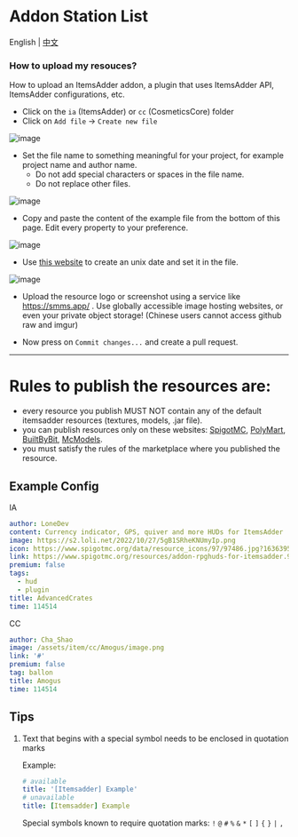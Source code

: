 # Addon Station List

English | [中文](./README_zh.md)

### How to upload my resouces?

How to upload an ItemsAdder addon, a plugin that uses ItemsAdder API, ItemsAdder configurations, etc.

* Click on the `ia` (ItemsAdder) or `cc` (CosmeticsCore) folder
* Click on `Add file` -> `Create new file`

![image](https://github.com/Cha-Shao/addon-station-list/assets/27242001/d50dc5a9-792b-45e5-92c9-a903bb2193fc)

* Set the file name to something meaningful for your project, for example project name and author name.
  * Do not add special characters or spaces in the file name.
  * Do not replace other files.

![image](https://github.com/Cha-Shao/addon-station-list/assets/27242001/31ac64eb-83e5-4109-a444-9dda432ae4b5)


* Copy and paste the content of the example file from the bottom of this page. Edit every property to your preference.

![image](https://github.com/Cha-Shao/addon-station-list/assets/27242001/7daecea9-ca4a-4cf9-b802-b6ad3de4cd09)

* Use [this website](https://www.unixtimestamp.com/) to create an unix date and set it in the file.

![image](https://github.com/Cha-Shao/addon-station-list/assets/27242001/948bd310-fb13-490a-a3ca-e50f1438613e)

* Upload the resource logo or screenshot using a service like https://smms.app/ . Use globally accessible image hosting websites, or even your private object storage! (Chinese users cannot access github raw and imgur)

* Now press on `Commit changes...` and create a pull request.

------

# Rules to publish the resources are:

* every resource you publish MUST NOT contain any of the default itemsadder resources (textures, models, .jar file).
* you can publish resources only on these websites: [SpigotMC](https://www.spigotmc.org/), [PolyMart](https://polymart.org/), [BuiltByBit](https://builtbybit.com/), [McModels](https://mcmodels.net/).
* you must satisfy the rules of the marketplace where you published the resource.

## Example Config

IA
```yaml
author: LoneDev
content: Currency indicator, GPS, quiver and more HUDs for ItemsAdder
image: https://s2.loli.net/2022/10/27/5gB1SRheKNUmyIp.png
icon: https://www.spigotmc.org/data/resource_icons/97/97486.jpg?1636395812
link: https://www.spigotmc.org/resources/addon-rpghuds-for-itemsadder.97486
premium: false
tags:
  - hud
  - plugin
title: AdvancedCrates
time: 114514
```

CC
```yaml
author: Cha_Shao
image: /assets/item/cc/Amogus/image.png
link: '#'
premium: false
tag: ballon
title: Amogus
time: 114514
```

## Tips

1. Text that begins with a special symbol needs to be enclosed in quotation marks

    Example:

    ```yaml
    # available
    title: '[Itemsadder] Example'
    # unavailable
    title: [Itemsadder] Example
    ```

    Special symbols known to require quotation marks: `!` `@` `#` `%` `&` `*` `[` `]` `{` `}` `|` `,`
